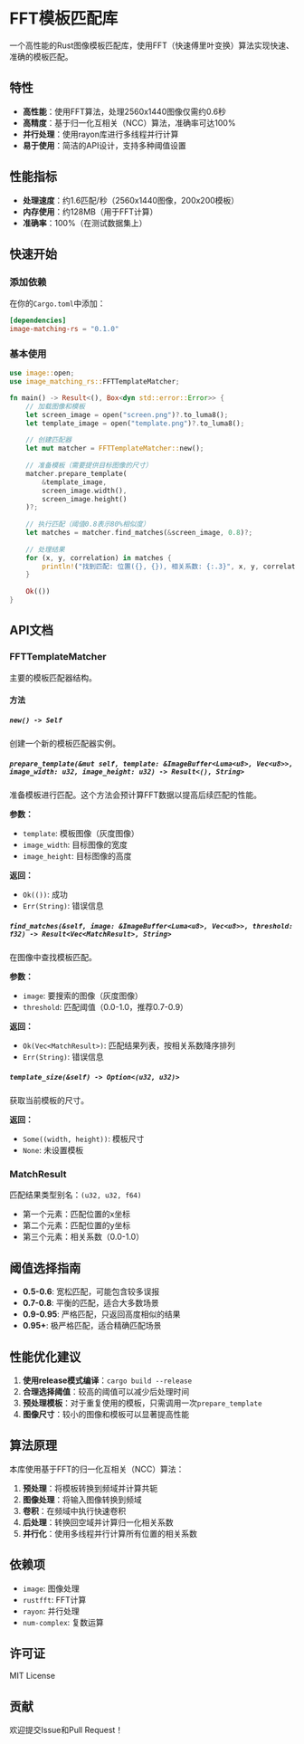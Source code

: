 # FFT模板匹配库

一个高性能的Rust图像模板匹配库，使用FFT（快速傅里叶变换）算法实现快速、准确的模板匹配。

## 特性

- **高性能**：使用FFT算法，处理2560x1440图像仅需约0.6秒
- **高精度**：基于归一化互相关（NCC）算法，准确率可达100%
- **并行处理**：使用rayon库进行多线程并行计算
- **易于使用**：简洁的API设计，支持多种阈值设置

## 性能指标

- **处理速度**：约1.6匹配/秒（2560x1440图像，200x200模板）
- **内存使用**：约128MB（用于FFT计算）
- **准确率**：100%（在测试数据集上）

## 快速开始

### 添加依赖

在你的`Cargo.toml`中添加：

```toml
[dependencies]
image-matching-rs = "0.1.0"
```

### 基本使用

```rust
use image::open;
use image_matching_rs::FFTTemplateMatcher;

fn main() -> Result<(), Box<dyn std::error::Error>> {
    // 加载图像和模板
    let screen_image = open("screen.png")?.to_luma8();
    let template_image = open("template.png")?.to_luma8();
    
    // 创建匹配器
    let mut matcher = FFTTemplateMatcher::new();
    
    // 准备模板（需要提供目标图像的尺寸）
    matcher.prepare_template(
        &template_image,
        screen_image.width(),
        screen_image.height()
    )?;
    
    // 执行匹配（阈值0.8表示80%相似度）
    let matches = matcher.find_matches(&screen_image, 0.8)?;
    
    // 处理结果
    for (x, y, correlation) in matches {
        println!("找到匹配: 位置({}, {}), 相关系数: {:.3}", x, y, correlation);
    }
    
    Ok(())
}
```

## API文档

### FFTTemplateMatcher

主要的模板匹配器结构。

#### 方法

##### `new() -> Self`

创建一个新的模板匹配器实例。

##### `prepare_template(&mut self, template: &ImageBuffer<Luma<u8>, Vec<u8>>, image_width: u32, image_height: u32) -> Result<(), String>`

准备模板进行匹配。这个方法会预计算FFT数据以提高后续匹配的性能。

**参数：**
- `template`: 模板图像（灰度图像）
- `image_width`: 目标图像的宽度
- `image_height`: 目标图像的高度

**返回：**
- `Ok(())`: 成功
- `Err(String)`: 错误信息

##### `find_matches(&self, image: &ImageBuffer<Luma<u8>, Vec<u8>>, threshold: f32) -> Result<Vec<MatchResult>, String>`

在图像中查找模板匹配。

**参数：**
- `image`: 要搜索的图像（灰度图像）
- `threshold`: 匹配阈值（0.0-1.0，推荐0.7-0.9）

**返回：**
- `Ok(Vec<MatchResult>)`: 匹配结果列表，按相关系数降序排列
- `Err(String)`: 错误信息

##### `template_size(&self) -> Option<(u32, u32)>`

获取当前模板的尺寸。

**返回：**
- `Some((width, height))`: 模板尺寸
- `None`: 未设置模板

### MatchResult

匹配结果类型别名：`(u32, u32, f64)`

- 第一个元素：匹配位置的x坐标
- 第二个元素：匹配位置的y坐标  
- 第三个元素：相关系数（0.0-1.0）

## 阈值选择指南

- **0.5-0.6**: 宽松匹配，可能包含较多误报
- **0.7-0.8**: 平衡的匹配，适合大多数场景
- **0.9-0.95**: 严格匹配，只返回高度相似的结果
- **0.95+**: 极严格匹配，适合精确匹配场景

## 性能优化建议

1. **使用release模式编译**：`cargo build --release`
2. **合理选择阈值**：较高的阈值可以减少后处理时间
3. **预处理模板**：对于重复使用的模板，只需调用一次`prepare_template`
4. **图像尺寸**：较小的图像和模板可以显著提高性能

## 算法原理

本库使用基于FFT的归一化互相关（NCC）算法：

1. **预处理**：将模板转换到频域并计算共轭
2. **图像处理**：将输入图像转换到频域
3. **卷积**：在频域中执行快速卷积
4. **后处理**：转换回空域并计算归一化相关系数
5. **并行化**：使用多线程并行计算所有位置的相关系数

## 依赖项

- `image`: 图像处理
- `rustfft`: FFT计算
- `rayon`: 并行处理
- `num-complex`: 复数运算

## 许可证

MIT License

## 贡献

欢迎提交Issue和Pull Request！